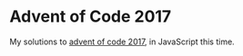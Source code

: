 # Advent of Code 2017

My solutions to [advent of code 2017](http://adventofcode.com/2017), in JavaScript this time.

